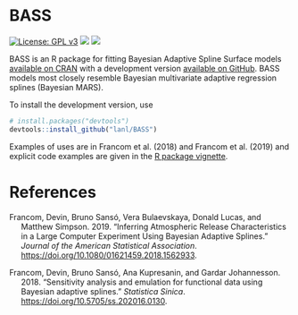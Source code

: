 BASS
================

[![License: GPL
v3](https://img.shields.io/badge/License-GPLv3-blue.svg)](https://www.gnu.org/licenses/gpl-3.0)
[![](https://img.shields.io/badge/devel%20version-1.3.1-purple.svg)](https://github.com/lanl/BASS)
[![](https://www.r-pkg.org/badges/version/BASS?color=orange)](https://cran.r-project.org/package=BASS)

<!-- README.md is generated from README.Rmd. Please edit that file -->

BASS is an R package for fitting Bayesian Adaptive Spline Surface models
[available on CRAN](https://CRAN.R-project.org/package=BASS) with a
development version [available on GitHub](https://github.com/lanl/BASS).
BASS models most closely resemble Bayesian multivariate adaptive
regression splines (Bayesian MARS).

To install the development version, use

``` r
# install.packages("devtools")
devtools::install_github("lanl/BASS")
```

Examples of uses are in Francom et al. (2018) and Francom et al. (2019)
and explicit code examples are given in the [R package
vignette](https://CRAN.R-project.org/package=BASS/vignettes/).

# References

<div id="refs" class="references csl-bib-body hanging-indent">

<div id="ref-francom2019inferring" class="csl-entry">

Francom, Devin, Bruno Sansó, Vera Bulaevskaya, Donald Lucas, and Matthew
Simpson. 2019. “Inferring Atmospheric Release Characteristics in a Large
Computer Experiment Using Bayesian Adaptive Splines.” *Journal of the
American Statistical Association*.
<https://doi.org/10.1080/01621459.2018.1562933>.

</div>

<div id="ref-francom2018sensitivity" class="csl-entry">

Francom, Devin, Bruno Sansó, Ana Kupresanin, and Gardar Johannesson.
2018. “<span class="nocase">Sensitivity analysis and emulation for
functional data using Bayesian adaptive splines</span>.” *Statistica
Sinica*. <https://doi.org/10.5705/ss.202016.0130>.

</div>

</div>
